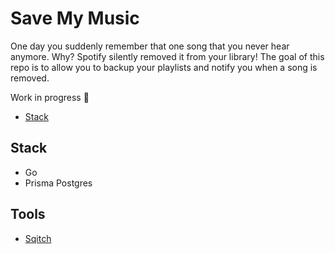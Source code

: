 # Save My Music

One day you suddenly remember that one song that you never hear anymore. Why? Spotify silently removed it from your library! The goal of this repo is to allow you to backup your playlists and notify you when a song is removed.

Work in progress 🚧

  - [Stack](#Stack)

## Stack
  - Go
  - Prisma Postgres

## Tools
  - [Sqitch](https://github.com/sqitchers/sqitch)